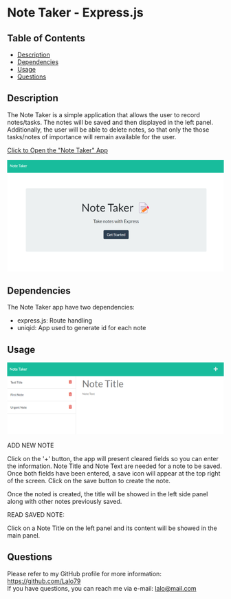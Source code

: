 
# Note Taker - Express.js  


## Table of Contents
- [Description](#description)
- [Dependencies](#Dependencies)  
- [Usage](#usage)  
- [Questions](#questions)  
  


## Description  

The Note Taker is a simple application that allows the user to record notes/tasks. The notes will be saved and then displayed in the left panel. Additionally, the user will be able to delete notes, so that only the those tasks/notes of importance will remain available for the user.  

[Click to Open the "Note Taker" App](https://still-citadel-82672.herokuapp.com/notes)  

![Note Taker Index page](./public/assets/images/app-index-screenshot.png)


## Dependencies  
    
The Note Taker app have two dependencies:
- express.js: Route handling
- uniqid: App used to generate id for each note


## Usage  

![Note Taker Index page](./public/assets/images/app-main-screenshot.png)

ADD NEW NOTE  

Click on the '+' button, the app will present cleared fields so you can enter the information. Note Title and Note Text are needed for a note to be saved. Once both fields have been entered, a save icon will appear at the top right of the screen. Click on the save button to create the note.

Once the noted is created, the title will be showed in the left side panel along with other notes previously saved.

READ SAVED NOTE:  

Click on a Note Title on the left panel and its content will be showed in the main panel.

  


## Questions
Please refer to my GitHub profile for more information: https://github.com/Lalo79  
If you have questions, you can reach me via e-mail: lalo@mail.com   
